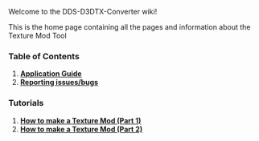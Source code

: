 Welcome to the DDS-D3DTX-Converter wiki!

This is the home page containing all the pages and information about the Texture Mod Tool

### Table of Contents
1. **[Application Guide](https://github.com/Telltale-Modding-Group/DDS-D3DTX-Converter/wiki/%5BHelp%5D-Application-Guide)**
2. **[Reporting issues/bugs](https://github.com/Telltale-Modding-Group/DDS-D3DTX-Converter/wiki/%5BHelp%5D---Reporting-an-Issue-or-Bug)**

### Tutorials
1. **[How to make a Texture Mod (Part 1)](https://github.com/Telltale-Modding-Group/DDS-D3DTX-Converter/wiki/%5BTutorial%5D--How-to-make-a-Texture-Mod-(Part-1))**
2. **[How to make a Texture Mod (Part 2)](https://github.com/Telltale-Modding-Group/DDS-D3DTX-Converter/wiki/%5BTutorial%5D--How-to-make-a-Texture-Mod-(Part-2))**
